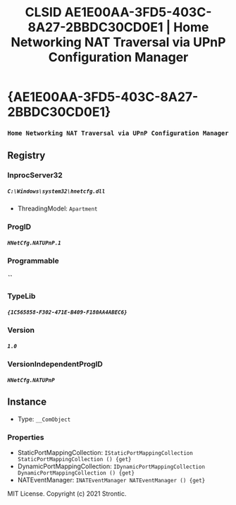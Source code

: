 ﻿---
title: "CLSID AE1E00AA-3FD5-403C-8A27-2BBDC30CD0E1 | Home Networking NAT Traversal via UPnP Configuration Manager"
excerpt: What is COM-Object CLSID AE1E00AA-3FD5-403C-8A27-2BBDC30CD0E1?
---

# {AE1E00AA-3FD5-403C-8A27-2BBDC30CD0E1}

### `Home Networking NAT Traversal via UPnP Configuration Manager`

## Registry


### InprocServer32

##### `C:\Windows\system32\hnetcfg.dll`
* ThreadingModel: `Apartment`

### ProgID

##### `HNetCfg.NATUPnP.1`

### Programmable

##### ``

### TypeLib

##### `{1C565858-F302-471E-B409-F180AA4ABEC6}`

### Version

##### `1.0`

### VersionIndependentProgID

##### `HNetCfg.NATUPnP`

## Instance

* Type: `__ComObject`

### Properties

* StaticPortMappingCollection: `IStaticPortMappingCollection StaticPortMappingCollection () {get} `
* DynamicPortMappingCollection: `IDynamicPortMappingCollection DynamicPortMappingCollection () {get} `
* NATEventManager: `INATEventManager NATEventManager () {get} `

MIT License. Copyright (c) 2021 Strontic.


